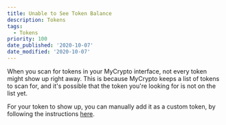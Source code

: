 ```yaml
---
title: Unable to See Token Balance
description: Tokens
tags:
  - Tokens
priority: 100
date_published: '2020-10-07'
date_modified: '2020-10-07'
---
```


When you scan for tokens in your MyCrypto interface, not every token might show up right away. This is because MyCrypto keeps a list of tokens to scan for, and it's possible that the token you're looking for is not on the list yet.

For your token to show up, you can manually add it as a custom token, by following the instructions [here](/how-to/tokens/how-to-add-a-custom-token).
